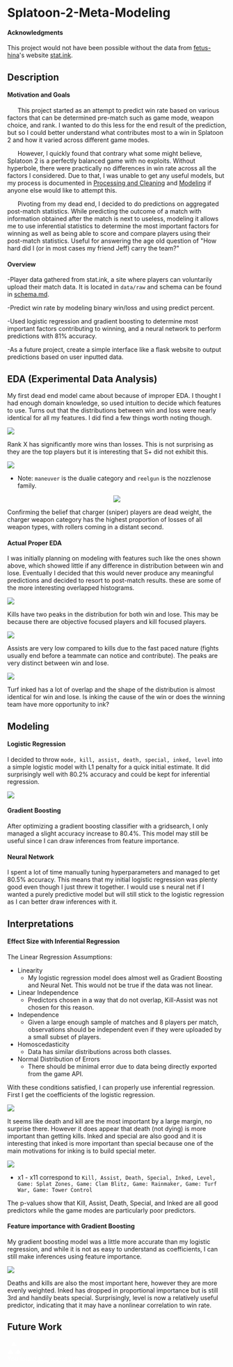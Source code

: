 # Splatoon-2-Meta-Modeling

#### Acknowledgments
This project would not have been possible without the data from [fetus-hina](https://github.com/fetus-hina)'s website [stat.ink](https://stat.ink/).

## Description

#### Motivation and Goals
&nbsp;&nbsp;&nbsp;&nbsp;&nbsp;&nbsp;This project started as an attempt to predict win rate based on various factors that can be determined pre-match such as game mode, weapon choice, and rank. I wanted to do this less for the end result of the prediction, but so I could better understand what contributes most to a win in Splatoon 2 and how it varied across different game modes.

&nbsp;&nbsp;&nbsp;&nbsp;&nbsp;&nbsp;However, I quickly found that contrary what some might believe, Splatoon 2 is a perfectly balanced game with no exploits. Without hyperbole, there were practically no differences in win rate across all the factors I considered. Due to that, I was unable to get any useful models, but my process is documented in [Processing and Cleaning](https://github.com/Rokushou/Splatoon-2-Meta-Modeling/blob/master/Processing%20and%20Cleaning.ipynb) and [Modeling](https://github.com/Rokushou/Splatoon-2-Meta-Modeling/blob/master/Modeling.ipynb) if anyone else would like to attempt this.

&nbsp;&nbsp;&nbsp;&nbsp;&nbsp;&nbsp;Pivoting from my dead end, I decided to do predictions on aggregated post-match statistics. While predicting the outcome of a match with information obtained after the match is next to useless, modeling it allows me to use inferential statistics to determine the most important factors for winning as well as being able to score and compare players using their post-match statistics. Useful for answering the age old question of "How hard did I (or in most cases my friend Jeff) carry the team?"

#### Overview
-Player data gathered from stat.ink, a site where players can voluntarily upload their match data. It is located in `data/raw` and schema can be found in [schema.md](https://github.com/Rokushou/Splatoon-2-Meta-Modeling/blob/master/schema.md).

-Predict win rate by modeling binary win/loss and using predict percent.

-Used logistic regression and gradient boosting to determine most important factors contributing to winning, and a neural network to perform predictions with 81% accuracy.

-As a future project, create a simple interface like a flask website to output predictions based on user inputted data.

## EDA (Experimental Data Analysis)
My first dead end model came about because of improper EDA. I thought I had enough domain knowledge, so used intuition to decide which features to use. Turns out that the distributions between win and loss were nearly identical for all my features. I did find a few things worth noting though.

![](img/rankx.png)

Rank X has significantly more wins than losses. This is not surprising as they are the top players but it is interesting that S+ did not exhibit this.

![](img/charger.png)

* Note: `maneuver` is the dualie category and `reelgun` is the nozzlenose family.
<div style="text-align:center"><img src="https://cdn.wikimg.net/en/splatoonwiki/images/a/ad/S2_Weapon_Main_Splatterscope.png" /></div>

Confirming the belief that charger (sniper) players are dead weight, the charger weapon category has the highest proportion of losses of all weapon types, with rollers coming in a distant second.

#### Actual Proper EDA
I was initially planning on modeling with features such like the ones shown above, which showed little if any difference in distribution between win and lose. Eventually I decided that this would never produce any meaningful predictions and decided to resort to post-match results. these are some of the more interesting overlapped histograms.

![](img/kill.png)

Kills have two peaks in the distribution for both win and lose. This may be because there are objective focused players and kill focused players.

![](img/assist.png)

Assists are very low compared to kills due to the fast paced nature (fights usually end before a teammate can notice and contribute). The peaks are very distinct between win and lose.

![](img/inked.png)

Turf inked has a lot of overlap and the shape of the distribution is almost identical for win and lose. Is inking the cause of the win or does the winning team have more opportunity to ink?

## Modeling

#### Logistic Regression
I decided to throw `mode, kill, assist, death, special, inked, level` into a simple logistic model with L1 penalty for a quick initial estimate. It did surprisingly well with 80.2% accuracy and could be kept for inferential regression.

![](img/roc.png)

#### Gradient Boosting
After optimizing a gradient boosting classifier with a gridsearch, I only managed a slight accuracy increase to 80.4%. This model may still be useful since I can draw inferences from feature importance.

#### Neural Network
I spent a lot of time manually tuning hyperparameters and managed to get 80.5% accuracy. This means that my initial logistic regression was plenty good even though I just threw it together. I would use s neural net if I wanted a purely predictive model but will still stick to the logistic regression as I can better draw inferences with it.

## Interpretations

#### Effect Size with Inferential Regression

The Linear Regression Assumptions:
- Linearity
    - My logistic regression model does almost well as Gradient Boosting and Neural Net. This would not be true if the data was not linear.
- Linear Independence
    - Predictors chosen in a way that do not overlap, Kill-Assist was not chosen for this reason.
- Independence
    - Given a large enough sample of matches and 8 players per match, observations should be independent even if they were uploaded by a small subset of players.
- Homoscedasticity
    - Data has similar distributions across both classes.
- Normal Distribution of Errors
    - There should be minimal error due to data being directly exported from the game API.

With these conditions satisfied, I can properly use inferential regression. First I get the coefficients of the logistic regression.

![](img/coef.png)

It seems like death and kill are the most important by a large margin, no surprise there. However it does appear that death (not dying) is more important than getting kills. Inked and special are also good and it is interesting that inked is more important than special because one of the main motivations for inking is to build special meter.

![](img/pvalues.png)

* x1 - x11 correspond to `Kill, Assist, Death, Special, Inked, Level, Game: Splat Zones, Game: Clam Blitz, Game: Rainmaker, Game: Turf War, Game: Tower Control`

The p-values show that Kill, Assist, Death, Special, and Inked are all good predictors while the game modes are particularly poor predictors.

#### Feature importance with Gradient Boosting

My gradient boosting model was a little more accurate than my logistic regression, and while it is not as easy to understand as coefficients, I can still make inferences using feature importance.

![](img/feat.png)

Deaths and kills are also the most important here, however they are more evenly weighted. Inked has dropped in proportional importance but is still 3rd and handily beats special. Surprisingly, level is now a relatively useful predictor, indicating that it may have a nonlinear correlation to win rate.

## Future Work
<span style="color:white">&nbsp;&nbsp;&#9650;<br>&#9650;&nbsp;&#9650;<br>You found the secret Triforce!</span>
